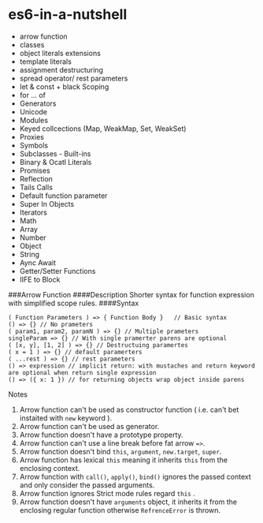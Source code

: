# es6-in-a-nutshell
+ arrow function
+ classes
+ object literals extensions
+ template literals
+ assignment destructuring
+ spread operator/ rest parameters
+ let & const + black Scoping
+ for ... of
+ Generators
+ Unicode
+ Modules
+ Keyed collcections (Map, WeakMap, Set, WeakSet)
+ Proxies
+ Symbols
+ Subclasses - Built-ins
+ Binary & Ocatl Literals
+ Promises
+ Reflection
+ Tails Calls
+ Default function parameter
+ Super In Objects
+ Iterators
+ Math
+ Array
+ Number
+ Object
+ String
+ Aync Await
+ Getter/Setter Functions
+ IIFE to Block


###Arrow Function
####Description
Shorter syntax for function expression with simplified scope rules.
####Syntax

    ( Function Parameters ) => { Function Body }   // Basic syntax
    () => {} // No prameters   
    ( param1, param2, paramN ) => {} // Multiple prameters
    singleParam => {} // With single pramerter parens are optional
    ( [x, y], [1, 2] ) => {} // Destructuing paramertes
    ( x = 1 ) => {} // default paramerters
    ( ...rest ) => {} // rest parameters
    () => expression // implicit return: with mustaches and return keyword are optional when return single expression
    () => ({ x: 1 }) // for returning objects wrap object inside parens

Notes

 1. Arrow function can't be used as constructor function ( i.e. can't bet instaited with `new` keyword ).
 2. Arrow function can't be used as generator.
 3. Arrow function doesn't have a prototype property.
 4. Arrow function can't use a line break before fat arrow `=>`.
 5. Arrow function doesn't bind `this`, `argument`, `new.target`, `super`.
 6. Arrow function has lexical `this` meaning it inherits `this` from the enclosing context.
 7. Arrow function with `call()`, `apply()`, `bind()` ignores the passed context and only consider the passed arguments.
 8. Arrow function ignores Strict mode rules regard `this` .
 9. Arrow function doesn't have `arguments` object, it inherits it from the enclosing regular function otherwise `RefrenceError` is thrown.
